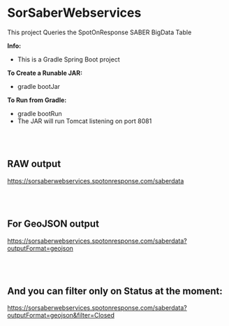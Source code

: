 # SorSaberWebservices

This project Queries the SpotOnResponse SABER BigData Table

**Info:**</br>
+ This is a Gradle Spring Boot project

**To Create a Runable JAR:**</br>
+ gradle bootJar

**To Run from Gradle:**</br>
+ gradle bootRun
+ The JAR will run Tomcat listening on port 8081

</br></br>
## RAW output
https://sorsaberwebservices.spotonresponse.com/saberdata

</br></br>
## For GeoJSON output
https://sorsaberwebservices.spotonresponse.com/saberdata?outputFormat=geojson

</br></br>
## And you can filter only on Status at the moment:
https://sorsaberwebservices.spotonresponse.com/saberdata?outputFormat=geojson&filter=Closed
